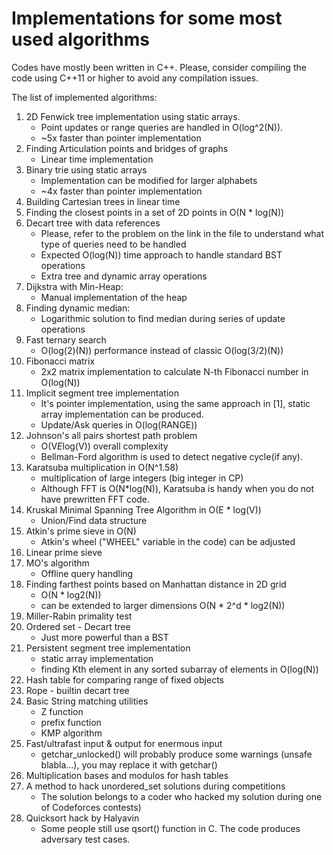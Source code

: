 # Implementations for some most used algorithms
Codes have mostly been written in C++. Please, consider compiling the code using C++11 or higher to avoid any compilation issues.

The list of implemented algorithms:
1. 2D Fenwick tree implementation using static arrays.
    - Point updates or range queries are handled in O(log^2(N)).
    - ~5x faster than pointer implementation
2. Finding Articulation points and bridges of graphs
    - Linear time implementation
3. Binary trie using static arrays
    - Implementation can be modified for larger alphabets
    - ~4x faster than pointer implementation
4. Building Cartesian trees in linear time
5. Finding the closest points in a set of 2D points in O(N * log(N))
6. Decart tree with data references
    - Please, refer to the problem on the link in the file to understand what type of queries need to be handled
    - Expected O(log(N)) time approach to handle standard BST operations
    - Extra tree and dynamic array operations
7. Dijkstra with Min-Heap:
    - Manual implementation of the heap
8. Finding dynamic median:
    - Logarithmic solution to find median during series of update operations
9. Fast ternary search
    - O(log(2)(N)) performance instead of classic O(log(3/2)(N))
10. Fibonacci matrix
    - 2x2 matrix implementation to calculate N-th Fibonacci number in O(log(N))
11. Implicit segment tree implementation
    - It's pointer implementation, using the same approach in [1], static array implementation can be produced.
    - Update/Ask queries in O(log(RANGE))
12. Johnson's all pairs shortest path problem
    - O(V*E*log(V)) overall complexity
    - Bellman-Ford algorithm is used to detect negative cycle(if any).
13. Karatsuba multiplication in O(N^1.58)
    - multiplication of large integers (big integer in CP)
    - Although FFT is O(N*log(N)), Karatsuba is handy when you do not have prewritten FFT code.
14. Kruskal Minimal Spanning Tree Algorithm in O(E * log(V))
    - Union/Find data structure
15. Atkin's prime sieve in O(N)
    - Atkin's wheel ("WHEEL" variable in the code) can be adjusted
16. Linear prime sieve
17. MO's algorithm
    - Offline query handling
18. Finding farthest points based on Manhattan distance in 2D grid 
    - O(N * log2(N))
    - can be extended to larger dimensions O(N * 2^d * log2(N))
19. Miller-Rabin primality test
20. Ordered set - Decart tree
    - Just more powerful than a BST
21. Persistent segment tree implementation
    - static array implementation
    - finding Kth element in any sorted subarray of elements in O(log(N))
22. Hash table for comparing range of fixed objects
23. Rope - builtin decart tree
24. Basic String matching utilities
     - Z function
     - prefix function
     - KMP algorithm
25. Fast/ultrafast input & output for enermous input
    - getchar_unlocked() will probably produce some warnings (unsafe blabla...), you may replace it with getchar()
26. Multiplication bases and modulos for hash tables
27. A method to hack unordered_set solutions during competitions
    - The solution belongs to a coder who hacked my solution during one of Codeforces contests)
28. Quicksort hack by Halyavin
    - Some people still use qsort() function in C. The code produces adversary test cases.
